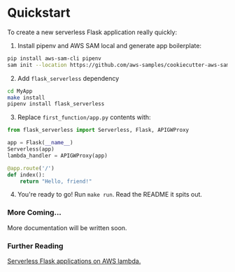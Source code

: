 # Quickstart
To create a new serverless Flask application really quickly:

1. Install pipenv and AWS SAM local and generate app boilerplate:
```sh
pip install aws-sam-cli pipenv
sam init --location https://github.com/aws-samples/cookiecutter-aws-sam-python
```
2. Add `flask_serverless` dependency
```sh
cd MyApp
make install
pipenv install flask_serverless
```
3. Replace `first_function/app.py` contents with:
```python
from flask_serverless import Serverless, Flask, APIGWProxy

app = Flask(__name__)
Serverless(app)
lambda_handler = APIGWProxy(app)

@app.route('/')
def index():
    return "Hello, friend!"
```
4. You're ready to go! Run `make run`. Read the README it spits out.


### More Coming...
More documentation will be written soon.

### Further Reading
[Serverless Flask applications on AWS lambda.](https://spiegelmock.com/2018/09/06/serverless-python-web-applications-with-aws-lambda-and-flask/)
